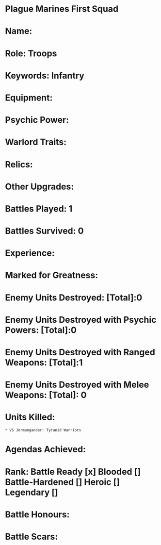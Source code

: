 # Plague Marines First Squad

# Name: 
# Role: Troops
# Keywords: Infantry
# Equipment:
# Psychic Power:
# Warlord Traits:
# Relics:
# Other Upgrades:

# Battles Played: 1
# Battles Survived: 0
# Experience:
# Marked for Greatness:
# Enemy Units Destroyed: [Total]:0 
# Enemy Units Destroyed with Psychic Powers: [Total]:0 
# Enemy Units Destroyed with Ranged Weapons: [Total]:1 
# Enemy Units Destroyed with Melee Weapons: [Total]: 0
# Units Killed: 
    * VS Jormungander: Tyranid Warriors
# Agendas Achieved:

# Rank: Battle Ready [x] Blooded [] Battle-Hardened [] Heroic [] Legendary []

# Battle Honours: 
# Battle Scars: